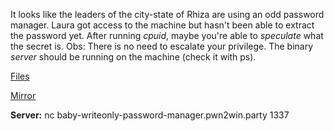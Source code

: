 It looks like the leaders of the city-state of Rhiza are using an odd password manager. Laura got access to the machine but hasn't been able to extract the password yet. After running *cpuid*, maybe you're able to *speculate* what the secret is. Obs: There is no need to escalate your privilege. The binary *server* should be running on the machine (check it with ps).

[Files](https://static.pwn2win.party/baby_write_only_password_manag_4a73943583f6b2c8994d8252421c322115705f056e0b69ee61d7dd784102cb5b.tar.gz)

[Mirror](https://drive.google.com/file/d/1FIQjJ3f_DWJCahsDxe5T_Bwp-E9ATy1B/view?usp=drivesdk)


**Server:** nc baby-writeonly-password-manager.pwn2win.party 1337
